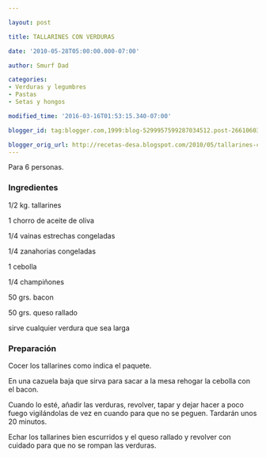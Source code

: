 ```yaml
---

layout: post

title: TALLARINES CON VERDURAS

date: '2010-05-28T05:00:00.000-07:00'

author: Smurf Dad

categories:
- Verduras y legumbres
- Pastas
- Setas y hongos

modified_time: '2016-03-16T01:53:15.340-07:00'

blogger_id: tag:blogger.com,1999:blog-5299957599287034512.post-2661060347485602033

blogger_orig_url: http://recetas-desa.blogspot.com/2010/05/tallarines-con-verduras.html
---
```


Para 6 personas.

<h3>Ingredientes</h3>

1/2 kg. tallarines

1 chorro de aceite de oliva

1/4 vainas estrechas congeladas

1/4 zanahorias congeladas

1 cebolla

1/4 champiñones

50 grs. bacon

50 grs. queso rallado

sirve cualquier verdura que sea larga

<h3>Preparación</h3>

Cocer los tallarines como indica el paquete.

En una cazuela baja que sirva para sacar a la mesa rehogar la cebolla con el bacon.

Cuando lo esté, añadir las verduras, revolver, tapar y dejar hacer a poco fuego vigilándolas de vez en cuando para que no se peguen. Tardarán unos 20 minutos.

Echar los tallarines bien escurridos y el queso rallado y revolver con cuidado para que no se rompan las verduras.

